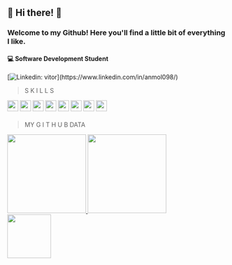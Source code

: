 
## 🤍 Hi there! 👾
### Welcome to my Github! Here you'll find a little bit of everything I like.

#### :computer: Software Development Student

[![Linkedin: vitor](https://img.shields.io/badge/-vitor-blue?style=flat-square&logo=Linkedin&logoColor=white&link=[[https://www.linkedin.com/in/kmly-teixeira/](https://www.linkedin.com/in/vitor-gustavo-de-oliveira-444654186/)](https://www.linkedin.com/in/vitor-gustavo-de-oliveira-444654186/))](https://www.linkedin.com/in/anmol098/)

> S K I L L S
<div>
<img height="25em" src="https://img.shields.io/badge/TypeScript-007ACC?style=for-the-badge&logo=typescript&logoColor=white"/>
<img height="25em" src="https://img.shields.io/badge/PHP-20232A?style=for-the-badge&logo=php&logoColor=61DAFB"/>
<img height="25em" src="https://img.shields.io/badge/C%2B%2B-00599C?style=for-the-badge&logo=c%2B%2B&logoColor=white"/>
<img height="25em" src="https://img.shields.io/badge/C-00599C?style=for-the-badge&logo=c&logoColor=white"/>
<img height="25em" src="https://img.shields.io/badge/java-%23ED8B00.svg?style=for-the-badge&logo=java&logoColor=white"/>
<img height="25em" src="https://img.shields.io/badge/python-3670A0?style=for-the-badge&logo=python&logoColor=ffdd54"/>
<img height="25em" src="https://img.shields.io/badge/C%23-239120?style=for-the-badge&logo=c-sharp&logoColor=white"/>
<img height="25em" src="https://img.shields.io/badge/.NET-5C2D91?style=for-the-badge&logo=.net&logoColor=white"/>
<div/>  
 
####
> MY  G I T H U B  DATA
<div>
<a href="https://github.com/kmlyteixeira">
<img height="180em" src="https://github-readme-stats.vercel.app/api/top-langs/?username=vitor-gustavoo&layout=compact&langs_count=7&theme=dark"/>
<img height="180em" src="https://github-readme-stats.vercel.app/api?username=vitor-gustavoo&show_icons=true&theme=dark&include_all_commits=true&count_private=true"/>
</div>

 <img src="https://www.holopin.io/_next/image?url=https%3A%2F%2Fassets.holopin.io%2FeyJidWNrZXQiOiJob2xvcGluLWFzc2V0cyIsImtleSI6ImFzc2V0cy9jbDhkOHVrb3MwMDk0MDlqbnVuaGRhcDd3IiwiZWRpdHMiOnsicm90YXRlIjpudWxsfX0%3D&w=1920&q=75" width="100" height="100"/>

<!---
kmlyteixeira/kmlyteixeira is a ✨ special ✨ repository because its `README.md` (this file) appears on your GitHub profile.
https://github.com/Ileriayo/markdown-badges link for the markdown badges
--->



